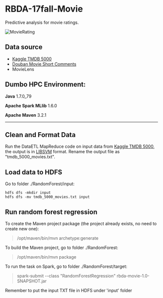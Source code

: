 # RBDA-17fall-Movie
Predictive analysis for movie ratings.

![MovieRating](https://nycdatascience.com/blog/wp-content/uploads/2016/08/Screen-Shot-2016-08-21-at-11.54.05-PM-1200x480.png)

## Data source
- [Kaggle TMDB 5000](https://www.kaggle.com/tmdb/tmdb-movie-metadata/data)
- [Douban Movie Short Comments](https://www.kaggle.com/utmhikari/doubanmovieshortcomments)
- MovieLens

## Dumbo HPC Environment:
**Java** 1.7.0_79

**Apache Spark MLlib** 1.6.0

**Apache Maven** 3.2.1

---

## Clean and Format Data

Run the DataETL MapReduce code on input data from [Kaggle TMDB 5000](https://www.kaggle.com/tmdb/tmdb-movie-metadata/data), the output is in [LIBSVM](https://www.csie.ntu.edu.tw/~cjlin/libsvmtools/datasets/) format. Rename the output file as "tmdb_5000_movies.txt".

## Load data to HDFS

Go to folder ./RandomForest/input:

```language=bash
hdfs dfs -mkdir input
hdfs dfs -mv tmdb_5000_movies.txt input
```

## Run random forest regression

To create the Maven project package (the project already exists, no need to create new one): 
> /opt/maven/bin/mvn archetype:generate 

To build the Maven project, go to folder ./RandomForest: 

> /opt/maven/bin/mvn package 

To run the task on Spark, go to folder ./RandomForest/target: 

> spark-submit --class "RandomForestRegression" rbda-movie-1.0-SNAPSHOT.jar

Remember to put the input TXT file in HDFS under 'input' folder

